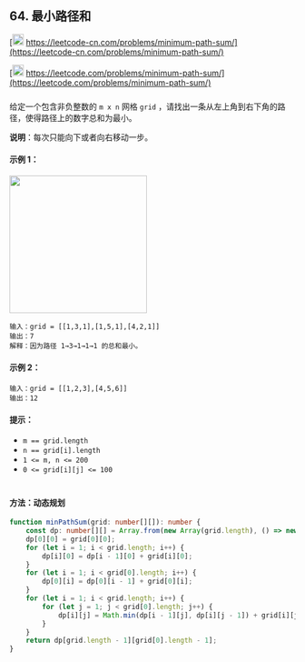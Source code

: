 ## 64. 最小路径和

[<img src="https://static.leetcode-cn.com/cn-mono-assets/production/assets/logo-dark-cn.c42314a8.svg" height="20" /> https://leetcode-cn.com/problems/minimum-path-sum/](https://leetcode-cn.com/problems/minimum-path-sum/)

[<img src="https://assets.leetcode.com/static_assets/public/webpack_bundles/images/logo-dark.e99485d9b.svg" height="20"/> https://leetcode.com/problems/minimum-path-sum/](https://leetcode.com/problems/minimum-path-sum/)

###

给定一个包含非负整数的 `m x n` 网格 `grid` ，请找出一条从左上角到右下角的路径，使得路径上的数字总和为最小。

**说明**：每次只能向下或者向右移动一步。

#### 示例 1：

<img src="https://assets.leetcode.com/uploads/2020/11/05/minpath.jpg" width="242" />

```
输入：grid = [[1,3,1],[1,5,1],[4,2,1]]
输出：7
解释：因为路径 1→3→1→1→1 的总和最小。
```

#### 示例 2：

```
输入：grid = [[1,2,3],[4,5,6]]
输出：12
```

#### 提示：

-   `m == grid.length`
-   `n == grid[i].length`
-   `1 <= m, n <= 200`
-   `0 <= grid[i][j] <= 100`

#

#### 方法：动态规划

```ts
function minPathSum(grid: number[][]): number {
    const dp: number[][] = Array.from(new Array(grid.length), () => new Array(grid[0].length));
    dp[0][0] = grid[0][0];
    for (let i = 1; i < grid.length; i++) {
        dp[i][0] = dp[i - 1][0] + grid[i][0];
    }
    for (let i = 1; i < grid[0].length; i++) {
        dp[0][i] = dp[0][i - 1] + grid[0][i];
    }
    for (let i = 1; i < grid.length; i++) {
        for (let j = 1; j < grid[0].length; j++) {
            dp[i][j] = Math.min(dp[i - 1][j], dp[i][j - 1]) + grid[i][j];
        }
    }
    return dp[grid.length - 1][grid[0].length - 1];
}
```
